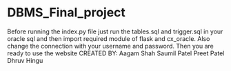 # DBMS_Final_project
Before running the index.py file just run the tables.sql and trigger.sql in your oracle sql and then import required module of flask and cx_oracle. Also change the connection with your username and password. 
Then you are ready to use the website
CREATED BY:
Aagam Shah
Saumil Patel
Preet Patel
Dhruv Hingu
